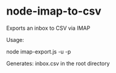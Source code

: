 node-imap-to-csv
================

Exports an inbox to CSV via IMAP

Usage:

node imap-export.js -u <gmail address> -p <password>

Generates:
inbox.csv in the root directory
